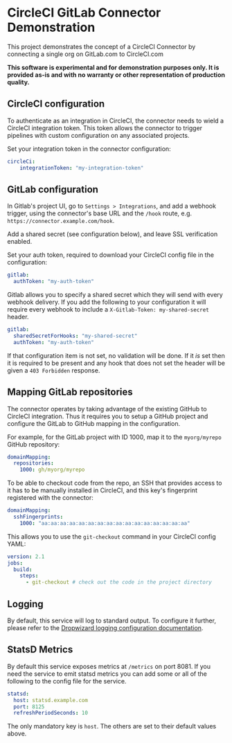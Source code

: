 # CircleCI GitLab Connector Demonstration

This project demonstrates the concept of a CircleCI Connector by connecting a
single org on GitLab.com to CircleCI.com

**This software is experimental and for demonstration purposes only. It is
provided as-is and with no warranty or other representation of production
quality.**

## CircleCI configuration

To authenticate as an integration in CircleCI, the connector needs to wield a CircleCI integration
token. This token allows the connector to trigger pipelines with custom configuration on any
associated projects.

Set your integration token in the connector configuration:
```yaml
circleCi:
    integrationToken: "my-integration-token"
```

## GitLab configuration

In Gitlab's project UI, go to `Settings > Integrations`, and add a webhook
trigger, using the connector's base URL and the `/hook` route, e.g. 
`https://connector.example.com/hook`.

Add a shared secret (see configuration below), and leave SSL verification
enabled.

Set your auth token, required to download your CircleCI config file in the
configuration:
```yaml
gitlab:
  authToken: "my-auth-token"
```

Gitlab allows you to specify a shared secret which they will send with every
webhook delivery. If you add the following to your configuration it will
require every webhook to include a `X-Gitlab-Token: my-shared-secret` header.

```yaml
gitlab:
  sharedSecretForHooks: "my-shared-secret"
  authToken: "my-auth-token"
```

If that configuration item is not set, no validation will be done. If it _is_
set then it is required to be present and any hook that does not set the
header will be given a `403 Forbidden` response.

## Mapping GitLab repositories

The connector operates by taking advantage of the existing GitHub to CircleCI
integration. Thus it requires you to setup a GitHub project and configure the
GitLab to GitHub mapping in the configuration.

For example, for the GitLab project with ID 1000, map it to the `myorg/myrepo`
GitHub repository:

```yaml
domainMapping:
  repositories:
    1000: gh/myorg/myrepo
```

To be able to checkout code from the repo, an SSH that provides access to it
has to be manually installed in CircleCI, and this key's fingerprint registered
with the connector:

```yaml
domainMapping:
  sshFingerprints:
    1000: "aa:aa:aa:aa:aa:aa:aa:aa:aa:aa:aa:aa:aa:aa:aa:aa"
```

This allows you to use the `git-checkout` command in your CircleCI config YAML:
```yaml
version: 2.1
jobs:
  build:
    steps:
      - git-checkout # check out the code in the project directory
```

## Logging

By default, this service will log to standard output. To configure it further,
please refer to the [Dropwizard logging configuration
documentation](https://www.dropwizard.io/0.8.0/docs/manual/core.html#logging).

## StatsD Metrics

By default this service exposes metrics at `/metrics` on port 8081. If you
need the service to emit statsd metrics you can add some or all of the
following to the config file for the service.

```yaml
statsd:
  host: statsd.example.com
  port: 8125
  refreshPeriodSeconds: 10
```

The only mandatory key is `host`. The others are set to their default values
above.
